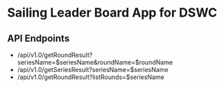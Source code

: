 # Sailing Leader Board App for DSWC

## API Endpoints
* /api/v1.0/getRoundResult?seriesName=$seriesName&roundName=$roundName
* /api/v1.0/getSeriesResult?seriesName=$seriesName
* /api/v1.0/getRoundResult?listRounds=$seriesName
